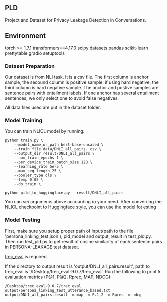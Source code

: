 ## PLD
Project and Dataset for Privacy Leakage Detection in Conversations.

## Environment

torch >= 1.7.1
transformers==4.17.0
scipy
datasets
pandas
scikit-learn
prettytable
gradio
setuptools

### Dataset Preparation

Our dataset is from NLI task. It is a csv file. The first column is anchor sample, the secound column is positive sample, if using hard negative, the third column is hard negative sample. The anchor and postive samples are sentence pairs with entailment labels. If one anchor has several entailment sentences, we only select one to avoid false negatives.

All data files used are put in the dataset folder.

### Model Training

You can train NLICL model by running:

```
python train.py \
    --model_name_or_path bert-base-uncased \
    --train_file data/DNLI_all_pairs..csv \
    --output_dir result/DNLI_all_pairs \
    --num_train_epochs 1 \
    --per_device_train_batch_size 128 \
    --learning_rate 5e-5 \
    --max_seq_length 25 \
    --pooler_type cls \
    --temp 0.05 \
    --do_train \
    
python pild_to_huggingface.py --result/DNLI_all_pairs    
```
You can set arguments above accourding to your need. After converting the NLICL checkpoint to Huggingface style, you can use the model fot esting

### Model Testing 
First, make sure you setup proper path of input(path to the file 'persona_linking_test.json'), pld_model and output_result in test_pld.py. Then run test_pld.py to get result of cosine similarity of each sentence pairs in PERSONA-LEAKAGE test dataset.

[trec_eval](https://trec.nist.gov/trec_eval/) is required.

If the directory to output result is 'output/DNLI_all_pairs.result', path to trec_eval is '/Desktop/trec_eval-9.0.7/trec_eval'. Run the following to print 5 evaluation metrics (P@1, P@2, Rprec, MAP, NDCG):

```
/Desktop/trec_eval-9.0.7/trec_eval output/persona_linking_test_utterance_based.txt output/DNLI_all_pairs.result -m map -m P.1,2 -m Rprec -m ndcg
```



